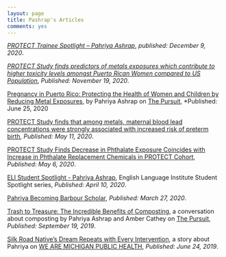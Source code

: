 ```yaml
---
layout: page
title: Pashrap's Articles
comments: yes
---
```

[_PROTECT Trainee Spotlight – Pahriya Ashrap_](https://web.northeastern.edu/protect/trainee-spotlight-pahriya-ashrap/), *published: December 9, 2020*.

[_PROTECT Study finds predictors of metals exposures which contribute to higher toxicity levels amongst Puerto Rican Women compared to US Population_](https://web.northeastern.edu/protect/protect-study-finds-predictors-of-metals-exposures-which-contribute-to-higher-toxicity-levels-amongst-puerto-rican-women-compared-to-us-population/), *Published: November 19, 2020*.

[Pregnancy in Puerto Rico: Protecting the Health of Women and Children by Reducing Metal Exposures](https://sph.umich.edu/pursuit/2020posts/protecting-the-health-of-women-and-children-by-reducing-metal-exposures.html), by Pahriya Ashrap on [The Pursuit](https://sph.umich.edu/pursuit/), *Published: June 25, 2020

[PROTECT Study finds that among metals, maternal blood lead concentrations were strongly associated with increased risk of preterm birth](https://web.northeastern.edu/protect/protect-study-finds-that-among-metals-maternal-blood-lead-concentrations-were-strongly-associated-with-increased-risk-of-preterm-birth/), *Published: May 11, 2020*.


[PROTECT Study Finds Decrease in Phthalate Exposure Coincides with Increase in Phthalate Replacement Chemicals in PROTECT Cohort](https://web.northeastern.edu/protect/protect-study-finds-decrease-in-phthalate-exposure-coincides-with-increase-in-phthalate-replacement-chemicals-in-protect-cohort/), *Published: May 6, 2020*.

[ELI Student Spotlight - Pahriya Ashrap](https://lsa.umich.edu/eli/news-events/all-news/studentspotlightapr20.html), English Language Institute Student Spotlight series, *Published: April 10, 2020*.

[Pahriya Becoming Barbour Scholar](https://rackham.umich.edu/discover-rackham/announcing-the-2020-2021-barbour-scholars/?fbclid=IwAR12cvAitjKg12iOUQlyB8xCiAOILzm5tm8FRLZsPMniYiComA5yjlDGsdA), *Published: March 27, 2020*.

[Trash to Treasure: The Incredible Benefits of Composting](https://sph.umich.edu/pursuit/2019posts/benefits-of-composting.html), a conversation about composting by Pahriya Ashrap and Amber Cathey on [The Pursuit](https://sph.umich.edu/pursuit/), *Published: September 19, 2019*.

[Silk Road Native’s Dream Repeats with Every Intervention](https://sph.umich.edu/stories/2019posts/pahriya-ashrap.html), a story about Pahriya on [WE ARE MICHIGAN PUBLIC HEALTH](https://sph.umich.edu/stories/), *Published: June 24, 2019*.



<!--<ul class="listing">. 
{% for post in site.posts %} 
  {% capture y %}{{post.date | date:"%Y"}}{% endcapture %} 
  {% if year != y %} 
    {% assign year = y %} 
    <li class="listing-seperator">{{ y }}</li> 
  {% endif %} 
  <li class="listing-item"> 
    <time datetime="{{ post.date | date:"%Y-%m-%d" }}">{{ post.date | date:"%Y-%m-%d" }}</time> 
    <a href="{{ site.url }}{{ post.url }}" title="{{ post.title }}">{{ post.title }}</a> 
  </li> 
{% endfor %} 
</ul> -->
